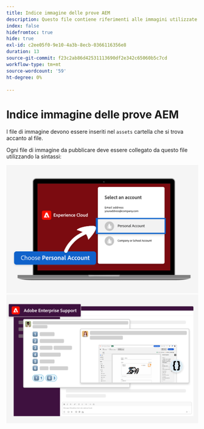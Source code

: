 ```yaml
---
title: Indice immagine delle prove AEM
description: Questo file contiene riferimenti alle immagini utilizzate nei materiali di marketing per gli studi AEM.
index: false
hidefromtoc: true
hide: true
exl-id: c2ee05f0-9e10-4a3b-8ecb-0366116356e8
duration: 13
source-git-commit: f23c2ab86d42531113690df2e342c65060b5c7cd
workflow-type: tm+mt
source-wordcount: '59'
ht-degree: 0%

---
```


# Indice immagine delle prove AEM

I file di immagine devono essere inseriti nel `assets` cartella che si trova accanto al file.

Ogni file di immagine da pubblicare deve essere collegato da questo file utilizzando la sintassi:

![Account personale immagine e-mail pronta per la prova](./assets/select-personal-account.png)
![Slack immagine e-mail](./assets/Slack-email-image.png)
